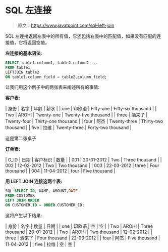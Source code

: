# SQL 左连接

> 原文：<https://www.javatpoint.com/sql-left-join>

SQL 左连接返回左表中的所有值，它还包括右表中的匹配值，如果没有匹配的连接值，它将返回空值。

**左连接的基本语法:**

```sql
SELECT table1.column1, table2.column2....
FROM table1 
LEFTJOIN table2
ON table1.column_field = table2.column_field;

```

让我们用这个例子中的两张表来阐述所有的事情:

**客户表:**

| 身份 | 名字 | 年龄 | 薪水 |
| one | 印欧语 | Fifty-one | Fifty-six thousand |
| Two | AROHI | Twenty-one | Twenty-five thousand |
| three | 酒来了 | Twenty-four | Thirty-one thousand |
| four | 阿杰 | Twenty-three | Thirty-two thousand |
| five | 拉维 | Twenty-three | Forty-two thousand |

这是第二张桌子

**订单表:**

| O_ID | 日期 | 客户标识 | 数量 |
| 001 | 20-01-2012 | Two | Three thousand |
| 002 | 12-02-2012 | Two | Two thousand |
| 003 | 22-03-2012 | three | Four thousand |
| 004 | 11-04-2012 | four | Five thousand |

**用 LEFT JOIN 连接这两个表:**

```sql
SQL SELECT ID, NAME, AMOUNT,DATE
FROM CUSTOMER
LEFT JOIN ORDER
ON CUSTOMER.ID = ORDER.CUSTOMER_ID;

```

这将产生以下结果:

| 身份 | 名字 | 数量 | 日期 |
| one | 印欧语 | 空 | 空 |
| Two | AROHI | Three thousand | 20-01-2012 |
| Two | AROHI | Two thousand | 12-02-2012 |
| three | 酒来了 | Four thousand | 22-03-2012 |
| four | 阿杰 | Five thousand | 11-04-2012 |
| five | 拉维 | 空 | 空 |